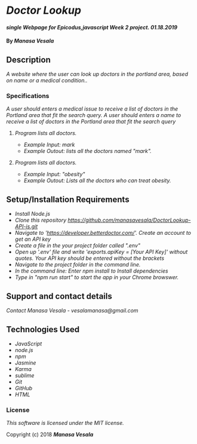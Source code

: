 # _Doctor Lookup_

#### _single Webpage for Epicodus,javascript Week 2 project. 01.18.2019_

#### By _**Manasa Vesala**_

## Description

_A website where the user can look up doctors in the portland area, based on name or a medical condition.._

### Specifications
_A user should enters a medical issue to receive a list of doctors in the Portland area that fit the search query._
_A user should enters a name to receive a list of doctors in the Portland area that fit the search query_
1. _Program lists all doctors._
   * _Example Input: mark_
   * _Example Outout: lists all the doctors named "mark"._

2. _Program lists all doctors._
   * _Example Input: "obesity"_
   * _Example Outout: Lists all the doctors who can treat obesity._

## Setup/Installation Requirements

* _Install Node.js_
* _Clone this repository https://github.com/manasavesala/DoctorLookup-API-js.git_
* _Navigate to 'https://developer.betterdoctor.com/'. Create an account to get an API key_
* _Create a file in the your project folder called ".env"_
* _Open up '.env' file and write 'exports.apiKey = [Your API Key]' without quotes. Your API key should be entered without the brackets_
* _Navigate to the project folder in the command line._
* _In the command line: Enter _npm install_ to Install dependencies_ 
* _Type in "npm run start" to start the app in your Chrome browswer._


## Support and contact details

_Contact Manasa Vesala - vesalamanasa@gmail.com_


## Technologies Used

* _JavaScript_
* _node.js_
* _npm_
* _Jasmine_
* _Karma_
* _sublime_
* _Git_
* _GitHub_
* _HTML_

### License

*This software is licensed under the MIT license.*

Copyright (c) 2018 **_Manasa Vesala_**